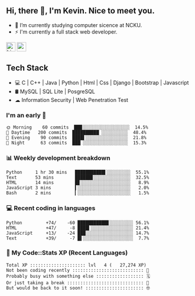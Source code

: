 ## Hi, there 👋, I'm Kevin. Nice to meet you.

- 🌱 I’m currently studying computer sicence at NCKU.
- ⚡ I'm currently a full stack web developer.

<a href="https://www.linkedin.com/in/kevin12686/"><img alt="LinkedIn" src="https://img.shields.io/badge/linkedin%20-%230077B5.svg?&style=for-the-badge&logo=linkedin&logoColor=white" height=25></a>
<a href="https://www.instagram.com/kevin12686/"><img src="https://img.shields.io/badge/instagram-3f729b?&style=for-the-badge&logo=instagram&logoColor=white" height=25></a>

## Tech Stack

* 💻 C | C++ | Java | Python | Html | Css | Django | Bootstrap | Javascript
* 🛢️ MySQL | SQL Lite | PosgreSQL
* ☁ Information Security | Web Penetration Test

### I'm an early 🐤

<!-- early_bird start -->

```text
🌞 Morning    60 commits  ███░░░░░░░░░░░░░░░░░░  14.5%
🌆 Daytime   200 commits  ██████████▏░░░░░░░░░░  48.4%
🌃 Evening    90 commits  ████▌░░░░░░░░░░░░░░░░  21.8%
🌙 Night      63 commits  ███▏░░░░░░░░░░░░░░░░░  15.3%
```

<!-- early_bird end -->

### 📊 Weekly development breakdown

<!-- code_time start -->

```text
Python     1 hr 30 mins   ███████████▌░░░░░░░░░  55.1%
Text       53 mins        ██████▊░░░░░░░░░░░░░░  32.5%
HTML       14 mins        █▊░░░░░░░░░░░░░░░░░░░   8.9%
JavaScript 3 mins         ▍░░░░░░░░░░░░░░░░░░░░   2.0%
Bash       2 mins         ▎░░░░░░░░░░░░░░░░░░░░   1.5%
```

<!-- code_time end -->

### 💻 Recent coding in languages

<!-- code_diff start -->

```text
Python         +74/    -60 ███████████▊░░░░░░░░░ 56.1%
HTML           +47/     -8 ████▍░░░░░░░░░░░░░░░░ 21.4%
JavaScript     +13/    -24 ███░░░░░░░░░░░░░░░░░░ 14.7%
Text           +39/     -7 █▌░░░░░░░░░░░░░░░░░░░  7.7%
```

<!-- code_diff end -->

### 🧰 My Code::Stats XP (Recent Languages)

<!-- codestats start -->

```text
Total XP ::::::::::::::::::::: lvl   4 (   27,274 XP) 
Not been coding recently ::::::::::::::::::::::::::: 🙈
Probably busy with something else :::::::::::::::::: 🗓
Or just taking a break ::::::::::::::::::::::::::::: 🌴
But would be back to it soon! :::::::::::::::::::::: 🤓
```

<!-- codestats end -->
